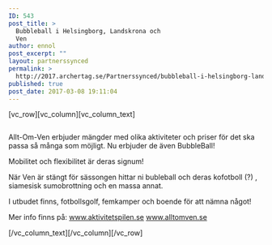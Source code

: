 ```yaml
---
ID: 543
post_title: >
  Bubbleball i Helsingborg, Landskrona och
  Ven
author: ennol
post_excerpt: ""
layout: partnerssynced
permalink: >
  http://2017.archertag.se/Partnerssynced/bubbleball-i-helsingborg-landskrona-och-ven/
published: true
post_date: 2017-03-08 19:11:04
---
```

[vc_row][vc_column][vc_column_text]
<div id="block_container_90642435" class="block_container presentation_image_block">
<div id="block_90642435">
<div class="h24_normal_text">
<div class="h24_image_block_align h24_image_block_align_left "><a class="h24-js-iv" title="" href="http://dst15js82dk7j.cloudfront.net/183390/50361997-NNl1J.jpg"><img id="block_img_90642435" class="presentation_image_block_image" title="" src="http://h24-original.s3.amazonaws.com/183390/17960625-qrlr2.jpg" alt="" /></a></div>
</div>
</div>
</div>
<div id="block_container_88020538" class="block_container standard_text_block text_block">
<div id="block_88020538">
<div id="block_88020538_text_content" class="text_content">

Allt-Om-Ven erbjuder mängder med olika aktiviteter och priser för det ska passa så många som möjligt. Nu erbjuder de även BubbleBall!

Mobilitet och flexibilitet är deras signum!

När Ven är stängt för sässongen hittar ni bubleball och deras kofotboll (?) , siamesisk sumobrottning och en massa annat.

I utbudet finns, fotbollsgolf, femkamper och boende för att nämna något!

Mer info finns på:
<a href="http://www.aktivitetspilen.se/">www.aktivitetspilen.se
www.alltomven.se</a>

</div>
</div>
</div>
[/vc_column_text][/vc_column][/vc_row]
